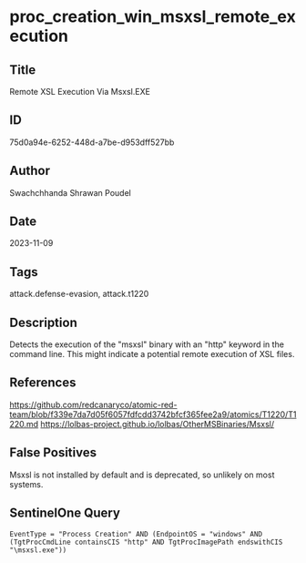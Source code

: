 # proc_creation_win_msxsl_remote_execution

## Title
Remote XSL Execution Via Msxsl.EXE

## ID
75d0a94e-6252-448d-a7be-d953dff527bb

## Author
Swachchhanda Shrawan Poudel

## Date
2023-11-09

## Tags
attack.defense-evasion, attack.t1220

## Description
Detects the execution of the "msxsl" binary with an "http" keyword in the command line. This might indicate a potential remote execution of XSL files.

## References
https://github.com/redcanaryco/atomic-red-team/blob/f339e7da7d05f6057fdfcdd3742bfcf365fee2a9/atomics/T1220/T1220.md
https://lolbas-project.github.io/lolbas/OtherMSBinaries/Msxsl/

## False Positives
Msxsl is not installed by default and is deprecated, so unlikely on most systems.

## SentinelOne Query
```
EventType = "Process Creation" AND (EndpointOS = "windows" AND (TgtProcCmdLine containsCIS "http" AND TgtProcImagePath endswithCIS "\msxsl.exe"))

```